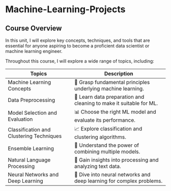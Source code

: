 # Machine-Learning-Projects

## Course Overview

In this unit, I will explore key concepts, techniques, and tools that are essential for anyone aspiring to become a proficient data scientist or machine learning engineer.

Throughout this course, I will explore a wide range of topics, including:

| Topics                                  | Description                                                       |
|-----------------------------------------|-------------------------------------------------------------------|
| Machine Learning Concepts                | 🧠 Grasp fundamental principles underlying machine learning.         |
| Data Preprocessing                       | 🧹 Learn data preparation and cleaning to make it suitable for ML.    |
| Model Selection and Evaluation           | 📊 Choose the right ML model and evaluate its performance.           |
| Classification and Clustering Techniques | 📈 Explore classification and clustering algorithms.                 |
| Ensemble Learning                        | 🤝 Understand the power of combining multiple models.               |
| Natural Language Processing              | 📝 Gain insights into processing and analyzing text data.             |
| Neural Networks and Deep Learning        | 🧠 Dive into neural networks and deep learning for complex problems. |